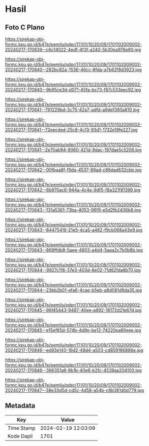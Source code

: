# Hasil

## Foto C Plano

https://sirekap-obj-formc.kpu.go.id/b47e/pemilu/pdpr/17/01/10/20/09/1701102009002-20240217-170839--c6c14022-4edf-4f3f-a240-5b30ea976e90.jpg

https://sirekap-obj-formc.kpu.go.id/b47e/pemilu/pdpr/17/01/10/20/09/1701102009002-20240217-170840--282bc82a-1536-46cc-8fda-a7b62f8d3923.jpg

https://sirekap-obj-formc.kpu.go.id/b47e/pemilu/pdpr/17/01/10/20/09/1701102009002-20240217-170840--9b95ce3d-d071-45fa-bc73-f87c533eec92.jpg

https://sirekap-obj-formc.kpu.go.id/b47e/pemilu/pdpr/17/01/10/20/09/1701102009002-20240217-170841--791229bd-3c75-42a7-adfd-a9def380a810.jpg

https://sirekap-obj-formc.kpu.go.id/b47e/pemilu/pdpr/17/01/10/20/09/1701102009002-20240217-170841--72eecded-25c8-4c13-93d1-1732e19fe227.jpg

https://sirekap-obj-formc.kpu.go.id/b47e/pemilu/pdpr/17/01/10/20/09/1701102009002-20240217-170841--2e70ab94-9060-421d-9dac-197dae5c5206.jpg

https://sirekap-obj-formc.kpu.go.id/b47e/pemilu/pdpr/17/01/10/20/09/1701102009002-20240217-170842--00fbaa8f-f9da-4537-89ad-c86dad632cbb.jpg

https://sirekap-obj-formc.kpu.go.id/b47e/pemilu/pdpr/17/01/10/20/09/1701102009002-20240217-170842--6b970ac6-944a-4c4e-9df5-f8a321f81399.jpg

https://sirekap-obj-formc.kpu.go.id/b47e/pemilu/pdpr/17/01/10/20/09/1701102009002-20240217-170843--131a5361-73ba-4053-96f9-e5d2fb2406b8.jpg

https://sirekap-obj-formc.kpu.go.id/b47e/pemilu/pdpr/17/01/10/20/09/1701102009002-20240217-170843--84475416-21e5-4ca5-a462-f9cb068a43e9.jpg

https://sirekap-obj-formc.kpu.go.id/b47e/pemilu/pdpr/17/01/10/20/09/1701102009002-20240217-170843--869ffdb8-5aee-4803-a4d4-5aea2c7b0b8b.jpg

https://sirekap-obj-formc.kpu.go.id/b47e/pemilu/pdpr/17/01/10/20/09/1701102009002-20240217-170844--9927c116-37e3-403d-8e02-71d62fda8b70.jpg

https://sirekap-obj-formc.kpu.go.id/b47e/pemilu/pdpr/17/01/10/20/09/1701102009002-20240217-170844--23bb2b01-efa6-4cae-b5eb-a8d081d9da35.jpg

https://sirekap-obj-formc.kpu.go.id/b47e/pemilu/pdpr/17/01/10/20/09/1701102009002-20240217-170845--96f45443-9487-40ee-a892-18172d21e67d.jpg

https://sirekap-obj-formc.kpu.go.id/b47e/pemilu/pdpr/17/01/10/20/09/1701102009002-20240217-170845--e15ef65d-574b-4d9e-be12-74220ea80eee.jpg

https://sirekap-obj-formc.kpu.go.id/b47e/pemilu/pdpr/17/01/10/20/09/1701102009002-20240217-170846--ed93e140-16d2-48d4-a503-cd859186898e.jpg

https://sirekap-obj-formc.kpu.go.id/b47e/pemilu/pdpr/17/01/10/20/09/1701102009002-20240217-170846--366351a8-6b1b-40e8-b2fc-4539aa204100.jpg

https://sirekap-obj-formc.kpu.go.id/b47e/pemilu/pdpr/17/01/10/20/09/1701102009002-20240217-170847--38e33d5d-cd5c-4d58-a54b-c6b381d0d779.jpg


## Metadata

| Key        | Value               |
| ---------- | ------------------- |
| Time Stamp | 2024-02-19 12:03:09 |
| Kode Dapil | 1701                |



